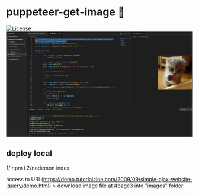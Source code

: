 # puppeteer-get-image 🐳

![License](https://img.shields.io/github/license/tquangdo/puppeteer-get-image?color=f05340)
![demo](demo.png)

## deploy local
1/ npm i 2/nodemon index

access to URL(https://demo.tutorialzine.com/2009/09/simple-ajax-website-jquery/demo.html) > download image file at #page3 into "images" folder
